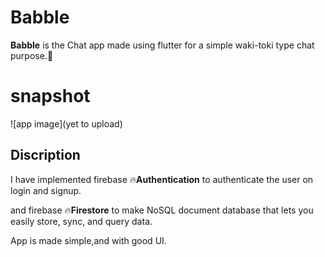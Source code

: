 # Babble

**Babble** is the Chat app  made using flutter for a simple waki-toki type chat purpose.🍻

# snapshot
![app image](yet to upload)

## Discription

 I have implemented firebase 🔥**Authentication** to authenticate the user on login and signup.
 
 and firebase 🔥**Firestore** to make NoSQL document database that lets you easily store, sync, and query data.

 App is made simple,and with good UI.




